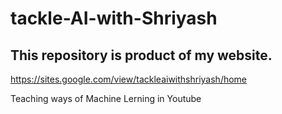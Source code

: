 # tackle-AI-with-Shriyash

## This repository is product of my website.

https://sites.google.com/view/tackleaiwithshriyash/home

Teaching ways of Machine Lerning in Youtube
